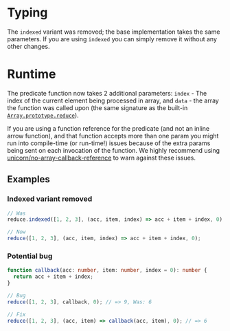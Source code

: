 # Typing

The `indexed` variant was removed; the base implementation takes the same
parameters. If you are using `indexed` you can simply remove it without any
other changes.

# Runtime

The predicate function now takes 2 additional parameters: `index` - The index of
the current element being processed in array, and `data` - the array the
function was called upon (the same signature as the built-in
[`Array.prototype.reduce`](https://developer.mozilla.org/en-US/docs/Web/JavaScript/Reference/Global_Objects/Array/reduce)).

If you are using a function reference for the predicate (and not an inline arrow
function), and that function accepts more than one param you might run into
compile-time (or run-time!) issues because of the extra params being sent on
each invocation of the function. We highly recommend using [unicorn/no-array-callback-reference](https://github.com/sindresorhus/eslint-plugin-unicorn/blob/main/docs/rules/no-array-callback-reference.md)
to warn against these issues.

## Examples

### Indexed variant removed

```ts
// Was
reduce.indexed([1, 2, 3], (acc, item, index) => acc + item + index, 0);

// Now
reduce([1, 2, 3], (acc, item, index) => acc + item + index, 0);
```

### Potential bug

```ts
function callback(acc: number, item: number, index = 0): number {
  return acc + item + index;
}

// Bug
reduce([1, 2, 3], callback, 0); // => 9, Was: 6

// Fix
reduce([1, 2, 3], (acc, item) => callback(acc, item), 0); // => 6
```
